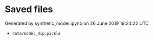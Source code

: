 # Saved files 


Generated by synthetic_model.ipynb on 26 June 2019 19:24:22 UTC

*  `data/model_dip.pickle` 

